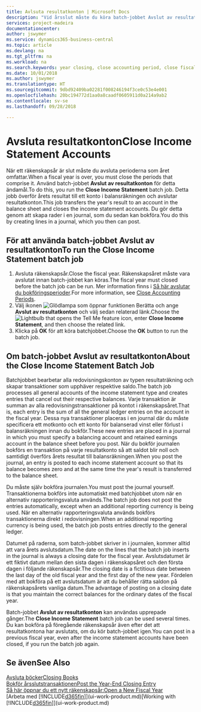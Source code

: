 ```yaml
---
title: Avlsuta resultatkonton | Microsoft Docs
description: "Vid årsslut måste du köra batch-jobbet Avslut av resultatkonton för att avsluta bokföringsperioder som utgör räkenskapsåret."
services: project-madeira
documentationcenter: 
author: jswymer
ms.service: dynamics365-business-central
ms.topic: article
ms.devlang: na
ms.tgt_pltfrm: na
ms.workload: na
ms.search.keywords: year closing, close accounting period, close fiscal year, bank account detailed trial balance
ms.date: 10/01/2018
ms.author: jswymer
ms.translationtype: HT
ms.sourcegitcommit: 9dbd92409ba02281f008246194f3ce0c53e4e001
ms.openlocfilehash: 20bc194772d1aa0a8caadf0605911d0a214a9ab2
ms.contentlocale: sv-se
ms.lasthandoff: 09/28/2018

---
```

# <a name="close-income-statement-accounts"></a><span data-ttu-id="07eba-103">Avsluta resultatkonton</span><span class="sxs-lookup"><span data-stu-id="07eba-103">Close Income Statement Accounts</span></span>
<span data-ttu-id="07eba-104">När ett räkenskapsår är slut måste du avsluta perioderna som året omfattar.</span><span class="sxs-lookup"><span data-stu-id="07eba-104">When a fiscal year is over, you must close the periods that comprise it.</span></span> <span data-ttu-id="07eba-105">Använd batch-jobbet **Avslut av resultatkonton** för detta ändamål.</span><span class="sxs-lookup"><span data-stu-id="07eba-105">To do this, you run the **Close Income Statement** batch job.</span></span> <span data-ttu-id="07eba-106">Detta jobb överför årets resultat till ett konto i balansräkningen och avslutar resultatkonton.</span><span class="sxs-lookup"><span data-stu-id="07eba-106">This job transfers the year's result to an account in the balance sheet and closes the income statement accounts.</span></span> <span data-ttu-id="07eba-107">Du gör detta genom att skapa rader i en journal, som du sedan kan bokföra.</span><span class="sxs-lookup"><span data-stu-id="07eba-107">You do this by creating lines in a journal, which you then can post.</span></span>

## <a name="to-run-the-close-income-statement-batch-job"></a><span data-ttu-id="07eba-108">För att använda batch-jobbet Avslut av resultatkonton</span><span class="sxs-lookup"><span data-stu-id="07eba-108">To run the Close Income Statement batch job</span></span>
1. <span data-ttu-id="07eba-109">Avsluta räkenskapsår.</span><span class="sxs-lookup"><span data-stu-id="07eba-109">Close the fiscal year.</span></span> <span data-ttu-id="07eba-110">Räkenskapsåret måste vara avslutat innan batch-jobbet kan köras.</span><span class="sxs-lookup"><span data-stu-id="07eba-110">The fiscal year must closed before the batch job can be run.</span></span> <span data-ttu-id="07eba-111">Mer information finns i [Så här avslutar du bokföringsperioder](year-close-account-periods.md).</span><span class="sxs-lookup"><span data-stu-id="07eba-111">For more information, see [Close Accounting Periods](year-close-account-periods.md).</span></span>
2. <span data-ttu-id="07eba-112">Välj ikonen ![Glödlampa som öppnar funktionen Berätta](media/ui-search/search_small.png "Berätta vad du vill göra") och ange **Avslut av resultatkonton** och välj sedan relaterad länk.</span><span class="sxs-lookup"><span data-stu-id="07eba-112">Choose the ![Lightbulb that opens the Tell Me feature](media/ui-search/search_small.png "Tell me what you want to do") icon, enter **Close Income Statement**, and then choose the related link.</span></span>
3. <span data-ttu-id="07eba-113">Klicka på **OK** för att köra batchjobbet.</span><span class="sxs-lookup"><span data-stu-id="07eba-113">Choose the **OK** button to run the batch job.</span></span>

## <a name="about-the-close-income-statement-batch-job"></a><span data-ttu-id="07eba-114">Om batch-jobbet Avslut av resultatkonton</span><span class="sxs-lookup"><span data-stu-id="07eba-114">About the Close Income Statement Batch Job</span></span>
<span data-ttu-id="07eba-115">Batchjobbet bearbetar alla redovisningskonton av typen resultaträkning och skapar transaktioner som upphäver respektive saldo.</span><span class="sxs-lookup"><span data-stu-id="07eba-115">The batch job processes all general accounts of the income statement type and creates entries that cancel out their respective balances.</span></span> <span data-ttu-id="07eba-116">Varje transaktion är summan av alla redovisningstransaktioner på kontot i räkenskapsåret.</span><span class="sxs-lookup"><span data-stu-id="07eba-116">That is, each entry is the sum of all the general ledger entries on the account in the fiscal year.</span></span> <span data-ttu-id="07eba-117">Dessa nya transaktioner placeras i en journal där du måste specificera ett motkonto och ett konto för balanserad vinst eller förlust i balansräkningen innan du bokför.</span><span class="sxs-lookup"><span data-stu-id="07eba-117">These new entries are placed in a journal in which you must specify a balancing account and retained earnings account in the balance sheet before you post.</span></span> <span data-ttu-id="07eba-118">När du bokför journalen bokförs en transaktion på varje resultatkonto så att saldot blir noll och samtidigt överförs årets resultat till balansräkningen.</span><span class="sxs-lookup"><span data-stu-id="07eba-118">When you post the journal, an entry is posted to each income statement account so that its balance becomes zero and at the same time the year's result is transferred to the balance sheet.</span></span>

<span data-ttu-id="07eba-119">Du måste själv bokföra journalen.</span><span class="sxs-lookup"><span data-stu-id="07eba-119">You must post the journal yourself.</span></span> <span data-ttu-id="07eba-120">Transaktionerna bokförs inte automatiskt med batchjobbet utom när en alternativ rapporteringsvaluta används.</span><span class="sxs-lookup"><span data-stu-id="07eba-120">The batch job does not post the entries automatically, except when an additional reporting currency is being used.</span></span> <span data-ttu-id="07eba-121">När en alternativ rapporteringsvaluta används bokförs transaktionerna direkt i redovisningen.</span><span class="sxs-lookup"><span data-stu-id="07eba-121">When an additional reporting currency is being used, the batch job posts entries directly to the general ledger.</span></span>

<span data-ttu-id="07eba-122">Datumet på raderna, som batch-jobbet skriver in i journalen, kommer alltid att vara årets avslutsdatum.</span><span class="sxs-lookup"><span data-stu-id="07eba-122">The date on the lines that the batch job inserts in the journal is always a closing date for the fiscal year.</span></span> <span data-ttu-id="07eba-123">Avslutsdatumet är ett fiktivt datum mellan den sista dagen i räkenskapsåret och den första dagen i följande räkenskapsår.</span><span class="sxs-lookup"><span data-stu-id="07eba-123">The closing date is a fictitious date between the last day of the old fiscal year and the first day of the new year.</span></span> <span data-ttu-id="07eba-124">Fördelen med att bokföra på ett avslutsdatum är att du behåller rätta saldon på räkenskapsårets vanliga datum.</span><span class="sxs-lookup"><span data-stu-id="07eba-124">The advantage of posting on a closing date is that you maintain the correct balances for the ordinary dates of the fiscal year.</span></span>

<span data-ttu-id="07eba-125">Batch-jobbet **Avslut av resultatkonton** kan användas upprepade gånger.</span><span class="sxs-lookup"><span data-stu-id="07eba-125">The **Close Income Statement** batch job can be used several times.</span></span> <span data-ttu-id="07eba-126">Du kan bokföra på föregående räkenskapsår även efter det att resultatkontona har avslutats, om du kör batch-jobbet igen.</span><span class="sxs-lookup"><span data-stu-id="07eba-126">You can post in a previous fiscal year, even after the income statement accounts have been closed, if you run the batch job again.</span></span>

## <a name="see-also"></a><span data-ttu-id="07eba-127">Se även</span><span class="sxs-lookup"><span data-stu-id="07eba-127">See Also</span></span>
[<span data-ttu-id="07eba-128">Avsluta böcker</span><span class="sxs-lookup"><span data-stu-id="07eba-128">Closing Books</span></span>](year-close-books.md)  
[<span data-ttu-id="07eba-129">Bokför årsslutstransaktionen</span><span class="sxs-lookup"><span data-stu-id="07eba-129">Post the Year-End Closing Entry</span></span>](year-how-post-year-end-close-entry.md)  
[<span data-ttu-id="07eba-130">Så här öppnar du ett nytt räkenskapsår:</span><span class="sxs-lookup"><span data-stu-id="07eba-130">Open a New Fiscal Year</span></span>](finance-how-open-new-fiscal-year.md)  
<span data-ttu-id="07eba-131">[Arbeta med [!INCLUDE[d365fin](includes/d365fin_md.md)]](ui-work-product.md)</span><span class="sxs-lookup"><span data-stu-id="07eba-131">[Working with [!INCLUDE[d365fin](includes/d365fin_md.md)]](ui-work-product.md)</span></span>

